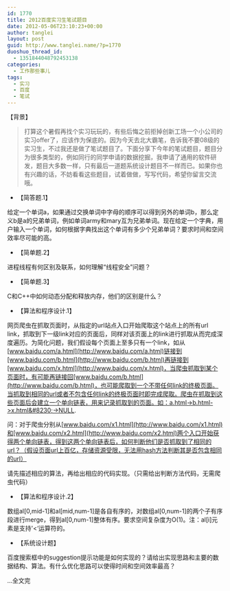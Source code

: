 ```yaml
---
id: 1770
title: 2012百度实习生笔试题目
date: 2012-05-06T23:10:23+00:00
author: tanglei
layout: post
guid: http://www.tanglei.name/?p=1770
duoshuo_thread_id:
  - 1351844048792453138
categories:
  - 工作那些事儿
tags:
  - 实习
  - 百度
  - 笔试
---
```

【背景】

> 打算这个暑假再找个实习玩玩的，有些后悔之前拒掉创新工场一个小公司的实习offer了，应该作为保底的。因为今天去北大霸笔，告诉我不要08级的实习生，不过我还是做了笔试题目了。下面分享下今年的笔试题目，题目分为很多类型的，例如同行的同学申请的数据挖掘，我申请了通用的软件研发，题目大多数一样，只有最后一道题系统设计题目不一样而已。如果你也有兴趣的话，不妨看看这些题目，试着做做，写写代码，希望你留言交流哦。

  * 【简答题.1】

给定一个单词a，如果通过交换单词中字母的顺序可以得到另外的单词b，那么定义b是a的兄弟单词，例如单词army和mary互为兄弟单词。现在给定一个字典，用户输入一个单词，如何根据字典找出这个单词有多少个兄弟单词？要求时间和空间效率尽可能的高。

  * 【简单题.2】

进程线程有何区别及联系，如何理解“线程安全”问题？

  * 【简单题.3】

C和C++中如何动态分配和释放内存，他们的区别是什么？

  * 【算法和程序设计.1】

网页爬虫在抓取页面时，从指定的url站点入口开始爬取这个站点上的所有url link，抓取到下一级link对应的页面后，同样对该页面上的link进行抓取从而完成深度遍历。为简化问题，我们假设每个页面上至多只有一个link，如从[www.baidu.com/a.html](http://www.baidu.com/a.html)链接到[www.baidu.com/b.html](http://www.baidu.com/b.html)再链接到[www.baidu.com/x.html](http://www.baidu.com/x.html)，当爬虫抓取到某个页面时，有可能再链接回[www.baidu.com/b.html](http://www.baidu.com/b.html)，也可能爬取到一个不带任何link的终极页面。当抓取到相同的url或者不包含任何link的终极页面时即完成爬取。爬虫在抓取到这些页面后会建立一个单向链表，用来记录抓取到的页面。如：a.html->b.html->x.html&#8230;->NULL.
  
问：对于爬虫分别从[www.baidu.com/x1.html](http://www.baidu.com/x1.html)和[www.baidu.com/x2.html](http://www.baidu.com/x2.html)两个入口开始获得两个单向链表，得到这两个单向链表后，如何判断他们是否抓取到了相同的url？（假设页面url上百亿，存储资源受限，无法用hash方法判断其是否包含相同的url）
  
请先描述相应的算法，再给出相应的代码实现。（只需给出判断方法代码，无需爬虫代码）

  * 【算法和程序设计.2】

数组al[0,mid-1]和al[mid,num-1]是各自有序的，对数组al[0,num-1]的两个子有序段进行merge，得到al[0,num-1]整体有序。要求空间复杂度为O(1)。注：al[i]元素是支持'<&#8216;运算符的。

  * 【系统设计题】

百度搜索框中的suggestion提示功能是如何实现的？请给出实现思路和主要的数据结构、算法。有什么优化思路可以使得时间和空间效率最高？

&#8230;全文完
